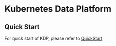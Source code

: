 # Kubernetes Data Platform

## Quick Start
For quick start of KDP, please refer to [QuickStart](docs/QuickStart.md)

